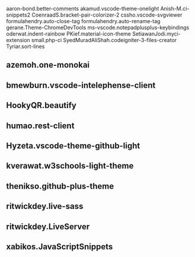aaron-bond.better-comments
akamud.vscode-theme-onelight
Anish-M.ci-snippets2
CoenraadS.bracket-pair-colorizer-2
cssho.vscode-svgviewer
formulahendry.auto-close-tag
formulahendry.auto-rename-tag
gerane.Theme-ChromeDevTools
ms-vscode.notepadplusplus-keybindings
oderwat.indent-rainbow
PKief.material-icon-theme
SetiawanJodi.myci-extension
small.php-ci
SyedMuradAliShah.codeigniter-3-files-creator
Tyriar.sort-lines

##  azemoh.one-monokai
##  bmewburn.vscode-intelephense-client
##  HookyQR.beautify
##  humao.rest-client
##  Hyzeta.vscode-theme-github-light
##  kverawat.w3schools-light-theme
##  thenikso.github-plus-theme
##  
##  ritwickdey.live-sass
##  ritwickdey.LiveServer
##  xabikos.JavaScriptSnippets
